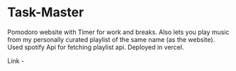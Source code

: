 # Task-Master
Pomodoro website with Timer for work and breaks.
Also lets you play music from my personally curated playlist of the same name (as the website).
Used spotify Api for fetching playlist api.
Deployed in vercel.

Link - 
